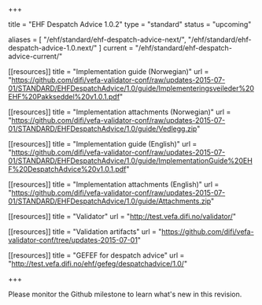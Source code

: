 +++

title = "EHF Despatch Advice 1.0.2"
type = "standard"
status = "upcoming"

aliases = [ "/ehf/standard/ehf-despatch-advice-next/", "/ehf/standard/ehf-despatch-advice-1.0.next/" ]
current = "/ehf/standard/ehf-despatch-advice-current/"

[[resources]]
title = "Implementation guide (Norwegian)"
url = "https://github.com/difi/vefa-validator-conf/raw/updates-2015-07-01/STANDARD/EHFDespatchAdvice/1.0/guide/Implementeringsveileder%20EHF%20Pakkseddel%20v1.0.1.pdf"

[[resources]]
title = "Implementation attachments (Norwegian)"
url = "https://github.com/difi/vefa-validator-conf/raw/updates-2015-07-01/STANDARD/EHFDespatchAdvice/1.0/guide/Vedlegg.zip"

[[resources]]
title = "Implementation guide (English)"
url = "https://github.com/difi/vefa-validator-conf/raw/updates-2015-07-01/STANDARD/EHFDespatchAdvice/1.0/guide/ImplementationGuide%20EHF%20DespatchAdvice%20v1.0.1.pdf"

[[resources]]
title = "Implementation attachments (English)"
url = "https://github.com/difi/vefa-validator-conf/raw/updates-2015-07-01/STANDARD/EHFDespatchAdvice/1.0/guide/Attachments.zip"

[[resources]]
title = "Validator"
url = "http://test.vefa.difi.no/validator/"

[[resources]]
title = "Validation artifacts"
url = "https://github.com/difi/vefa-validator-conf/tree/updates-2015-07-01"

[[resources]]
title = "GEFEF for despatch advice"
url = "http://test.vefa.difi.no/ehf/gefeg/despatchadvice/1.0/"

+++

Please monitor the Github milestone to learn what's new in this revision.


